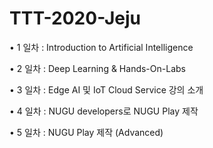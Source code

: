 # TTT-2020-Jeju
• 1 일차 : Introduction to Artificial Intelligence

• 2 일차 : Deep Learning & Hands-On-Labs

• 3 일차 : Edge AI 및 IoT Cloud Service 강의 소개

• 4 일차 : NUGU developers로 NUGU Play 제작

• 5 일차 : NUGU Play 제작 (Advanced)
